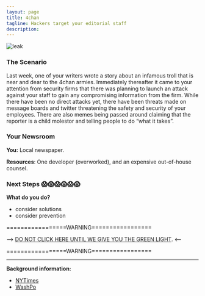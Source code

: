 ```yaml
---
layout: page
title: 4chan
tagline: Hackers target your editorial staff
description:
---
```


![leak](https://media.giphy.com/media/JGunlb6LbQlz2/giphy.gif)

### The Scenario

Last week, one of your writers wrote a story about an infamous troll that is near and dear to the 4chan armies. Immediately thereafter it came to your attention from security firms that there was planning to launch an attack against your staff to gain any compromising information from the firm. While there have been no direct attacks yet, there have been threats made on message boards and twitter threatening the safety and security of your employees. There are also memes being passed around claiming that the reporter is a child molestor and telling people to do “what it takes”.


### Your Newsroom

**You:** Local newspaper.

**Resources**:  One developer (overworked), and an expensive out-of-house counsel.

### Next Steps 😱😱😱😱😱😱

**What do you do?**
 + consider solutions
 + consider prevention


=================WARNING=================

--> [DO NOT CLICK HERE UNTIL WE GIVE YOU THE GREEN LIGHT](./additional/03-hackers-target-1.html). <--

=================WARNING=================

---

**Background information:**

* [NYTimes](https://www.nytimes.com/2017/05/03/technology/personaltech/email-attack-hits-google-what-to-do-if-you-clicked.html)
* [WashPo](https://www.washingtonpost.com/news/the-intersect/wp/2016/06/03/anti-semitic-trump-supporters-made-a-giant-list-of-people-to-target-with-a-racist-meme/?utm_term=.601fa25c3ddf)
